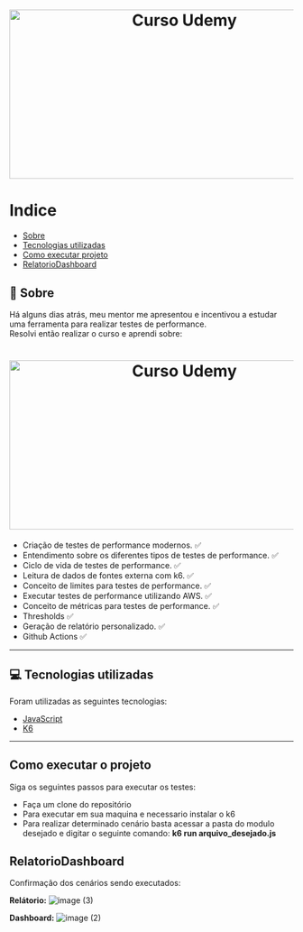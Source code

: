 <h1 align="center">
    <img 
        src="https://img-c.udemycdn.com/course/750x422/5112522_884f_4.jpg" 
        style="width: 120%; height: 300px; object-fit: fill;" 
        alt="Curso Udemy"
    >
</h1>


# Indice
- [Sobre](#-sobre)
- [Tecnologias utilizadas](#-tecnologias-utilizadas)
- [Como executar projeto](#como-executar-o-projeto)
- [RelatorioDashboard](#relatoriodashboard)


## 👀 Sobre

Há alguns dias atrás, meu mentor me apresentou e incentivou a estudar uma ferramenta para realizar testes de performance. <br>
Resolvi então realizar o curso e aprendi sobre:


<h1 align="center">
    <img 
        src="https://github.com/user-attachments/assets/f90870f0-8289-465b-aff5-1b7c013c6403" 
        style="width: 120%; height: 300px; object-fit: fill;" 
        alt="Curso Udemy"
    >
</h1>



- Criação de testes de performance modernos. ✅
- Entendimento sobre os diferentes tipos de testes de performance. ✅
- Ciclo de vida de testes de performance. ✅
- Leitura de dados de fontes externa com k6. ✅
- Conceito de limites para testes de performance. ✅
- Executar testes de performance utilizando AWS. ✅
- Conceito de métricas para testes de performance. ✅
- Thresholds ✅
- Geração de relatório personalizado. ✅
- Github Actions ✅
---

## 💻 Tecnologias utilizadas

Foram utilizadas as seguintes tecnologias:

- [JavaScript](https://developer.mozilla.org/pt-BR/docs/Web/JavaScript)
- [K6](https://k6.io/)
---
## Como executar o projeto

Siga os seguintes passos para executar os testes:

- Faça um clone do repositório
- Para executar em sua maquina e necessario instalar o k6 
- Para realizar determinado cenário basta acessar a pasta do modulo desejado e digitar o seguinte comando: **k6 run arquivo_desejado.js**

## RelatorioDashboard

Confirmação dos cenários sendo executados:

**Relátorio:**
![image (3)](https://github.com/user-attachments/assets/2ed9eb9c-d7e7-48de-b2a9-b0e0282f374a)


**Dashboard:**
![image (2)](https://github.com/user-attachments/assets/525753e9-529f-46a4-a542-f33c2d9ac07d)
